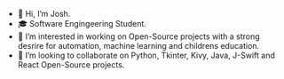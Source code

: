 - 👋 Hi, I’m Josh.
- 🎓 Software Engingeering Student.
- 👀 I’m interested in working on Open-Source projects with a strong desrire for automation, machine learning and childrens education.
- 💞️ I’m looking to collaborate on Python, Tkinter, Kivy, Java, J-Swift and React Open-Source projects.

<!---
Bouza1/Bouza1 is a ✨ special ✨ repository because its `README.md` (this file) appears on your GitHub profile.
You can click the Preview link to take a look at your changes.
--->
